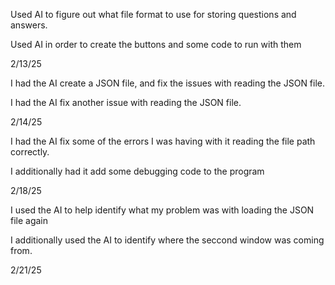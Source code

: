 Used AI to figure out what file format to use for storing questions and answers.

Used AI in order to create the buttons and some code to run with them

2/13/25 


I had the AI create a JSON file, and fix the issues with reading the JSON file.

I had the AI fix another issue with reading the JSON file.

2/14/25

I had the AI fix some of the errors I was having with it reading the file path correctly.

I additionally had it add some debugging code to the program 

2/18/25


I used the AI to help identify what my problem was with loading the JSON file again

I additionally used the AI to identify where the seccond window was coming from.

2/21/25